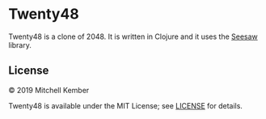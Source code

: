 # Twenty48

Twenty48 is a clone of 2048. It is written in Clojure and it uses the [Seesaw][1] library.

[1]: https://github.com/daveray/seesaw

## License

© 2019 Mitchell Kember

Twenty48 is available under the MIT License; see [LICENSE](LICENSE.md) for details.